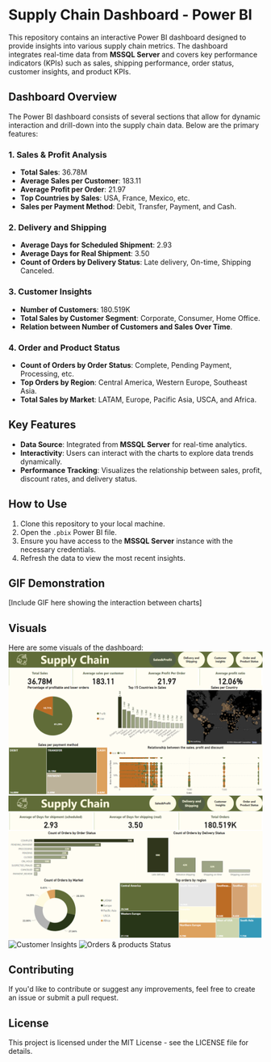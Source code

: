 # Supply Chain Dashboard - Power BI

This repository contains an interactive Power BI dashboard designed to provide insights into various supply chain metrics. The dashboard integrates real-time data from **MSSQL Server** and covers key performance indicators (KPIs) such as sales, shipping performance, order status, customer insights, and product KPIs.

## Dashboard Overview

The Power BI dashboard consists of several sections that allow for dynamic interaction and drill-down into the supply chain data. Below are the primary features:

### 1. Sales & Profit Analysis
- **Total Sales**: 36.78M  
- **Average Sales per Customer**: 183.11  
- **Average Profit per Order**: 21.97  
- **Top Countries by Sales**: USA, France, Mexico, etc.  
- **Sales per Payment Method**: Debit, Transfer, Payment, and Cash.

### 2. Delivery and Shipping
- **Average Days for Scheduled Shipment**: 2.93  
- **Average Days for Real Shipment**: 3.50  
- **Count of Orders by Delivery Status**: Late delivery, On-time, Shipping Canceled.

### 3. Customer Insights
- **Number of Customers**: 180.519K  
- **Total Sales by Customer Segment**: Corporate, Consumer, Home Office.  
- **Relation between Number of Customers and Sales Over Time**.

### 4. Order and Product Status
- **Count of Orders by Order Status**: Complete, Pending Payment, Processing, etc.  
- **Top Orders by Region**: Central America, Western Europe, Southeast Asia.  
- **Total Sales by Market**: LATAM, Europe, Pacific Asia, USCA, and Africa.

## Key Features
- **Data Source**: Integrated from **MSSQL Server** for real-time analytics.
- **Interactivity**: Users can interact with the charts to explore data trends dynamically.
- **Performance Tracking**: Visualizes the relationship between sales, profit, discount rates, and delivery status.

## How to Use
1. Clone this repository to your local machine.
2. Open the `.pbix` Power BI file.
3. Ensure you have access to the **MSSQL Server** instance with the necessary credentials.
4. Refresh the data to view the most recent insights.

## GIF Demonstration
[Include GIF here showing the interaction between charts]

## Visuals
Here are some visuals of the dashboard:
![Sales & Profit Overview](https://github.com/Omar7220/Supply-Chain-Dashboard-PowerBI/blob/main/sales.png)
![Delivery and Shipping](https://github.com/Omar7220/Supply-Chain-Dashboard-PowerBI/blob/main/Deliverey.png)
![Customer Insights](insert_image_link_here)
![Orders & products Status](insert_image_link_here)

## Contributing
If you'd like to contribute or suggest any improvements, feel free to create an issue or submit a pull request.

## License
This project is licensed under the MIT License - see the LICENSE file for details.
